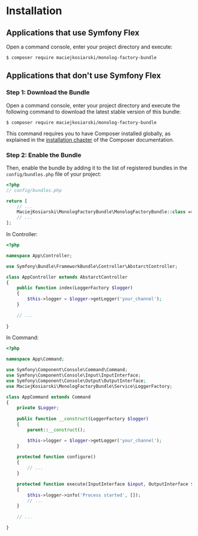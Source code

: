 Installation
============

Applications that use Symfony Flex
----------------------------------

Open a command console, enter your project directory and execute:

```console
$ composer require maciejkosiarski/monolog-factory-bundle
```

Applications that don't use Symfony Flex
----------------------------------------

### Step 1: Download the Bundle

Open a command console, enter your project directory and execute the
following command to download the latest stable version of this bundle:

```console
$ composer require maciejkosiarski/monolog-factory-bundle
```

This command requires you to have Composer installed globally, as explained
in the [installation chapter](https://getcomposer.org/doc/00-intro.md)
of the Composer documentation.

### Step 2: Enable the Bundle

Then, enable the bundle by adding it to the list of registered bundles
in the `config/bundles.php` file of your project:

```php
<?php
// config/bundles.php

return [
    // ...
    MaciejKosiarski\MonologFactoryBundle\MonologFactoryBundle::class => ['all' => true],
    // ...
];

```

In Controller:

```php
<?php

namespace App\Controller;

use Symfony\Bundle\FrameworkBundle\Controller\AbstarctController;

class AppController extends AbstarctController
{
    public function index(LoggerFactory $logger)
    {
        $this->logger = $logger->getLogger('your_channel');
    }
    
    // ...
    
}
```

In Command:

```php
<?php

namespace App\Command;

use Symfony\Component\Console\Command\Command;
use Symfony\Component\Console\Input\InputInterface;
use Symfony\Component\Console\Output\OutputInterface;
use MaciejKosiarski\MonologFactoryBundle\Service\LoggerFactory;

class AppCommand extends Command
{
    private $Logger;
	
    public function __construct(LoggerFactory $logger)
    {
        parent::__construct();

        $this->logger = $logger->getLogger('your_channel');
    }
    
    protected function configure()
    {
    	// ...
    }

    protected function execute(InputInterface $input, OutputInterface $output)
    {
    	$this->logger->info('Process started', []);
    	// ...
    }
    
    // ...

}
```